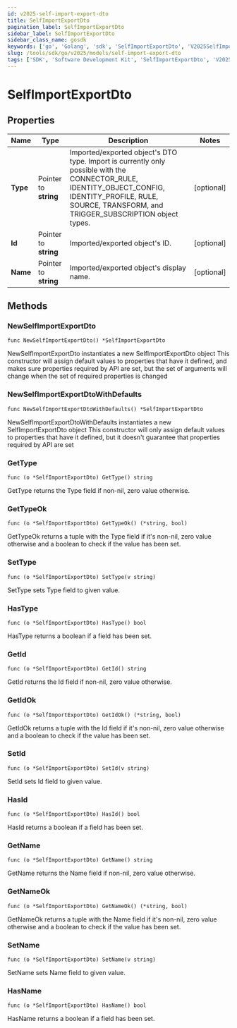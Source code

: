 ```yaml
---
id: v2025-self-import-export-dto
title: SelfImportExportDto
pagination_label: SelfImportExportDto
sidebar_label: SelfImportExportDto
sidebar_class_name: gosdk
keywords: ['go', 'Golang', 'sdk', 'SelfImportExportDto', 'V2025SelfImportExportDto'] 
slug: /tools/sdk/go/v2025/models/self-import-export-dto
tags: ['SDK', 'Software Development Kit', 'SelfImportExportDto', 'V2025SelfImportExportDto']
---
```


# SelfImportExportDto

## Properties

Name | Type | Description | Notes
------------ | ------------- | ------------- | -------------
**Type** | Pointer to **string** | Imported/exported object's DTO type. Import is currently only possible with the CONNECTOR_RULE, IDENTITY_OBJECT_CONFIG, IDENTITY_PROFILE, RULE, SOURCE, TRANSFORM, and TRIGGER_SUBSCRIPTION object types. | [optional] 
**Id** | Pointer to **string** | Imported/exported object's ID. | [optional] 
**Name** | Pointer to **string** | Imported/exported object's display name. | [optional] 

## Methods

### NewSelfImportExportDto

`func NewSelfImportExportDto() *SelfImportExportDto`

NewSelfImportExportDto instantiates a new SelfImportExportDto object
This constructor will assign default values to properties that have it defined,
and makes sure properties required by API are set, but the set of arguments
will change when the set of required properties is changed

### NewSelfImportExportDtoWithDefaults

`func NewSelfImportExportDtoWithDefaults() *SelfImportExportDto`

NewSelfImportExportDtoWithDefaults instantiates a new SelfImportExportDto object
This constructor will only assign default values to properties that have it defined,
but it doesn't guarantee that properties required by API are set

### GetType

`func (o *SelfImportExportDto) GetType() string`

GetType returns the Type field if non-nil, zero value otherwise.

### GetTypeOk

`func (o *SelfImportExportDto) GetTypeOk() (*string, bool)`

GetTypeOk returns a tuple with the Type field if it's non-nil, zero value otherwise
and a boolean to check if the value has been set.

### SetType

`func (o *SelfImportExportDto) SetType(v string)`

SetType sets Type field to given value.

### HasType

`func (o *SelfImportExportDto) HasType() bool`

HasType returns a boolean if a field has been set.

### GetId

`func (o *SelfImportExportDto) GetId() string`

GetId returns the Id field if non-nil, zero value otherwise.

### GetIdOk

`func (o *SelfImportExportDto) GetIdOk() (*string, bool)`

GetIdOk returns a tuple with the Id field if it's non-nil, zero value otherwise
and a boolean to check if the value has been set.

### SetId

`func (o *SelfImportExportDto) SetId(v string)`

SetId sets Id field to given value.

### HasId

`func (o *SelfImportExportDto) HasId() bool`

HasId returns a boolean if a field has been set.

### GetName

`func (o *SelfImportExportDto) GetName() string`

GetName returns the Name field if non-nil, zero value otherwise.

### GetNameOk

`func (o *SelfImportExportDto) GetNameOk() (*string, bool)`

GetNameOk returns a tuple with the Name field if it's non-nil, zero value otherwise
and a boolean to check if the value has been set.

### SetName

`func (o *SelfImportExportDto) SetName(v string)`

SetName sets Name field to given value.

### HasName

`func (o *SelfImportExportDto) HasName() bool`

HasName returns a boolean if a field has been set.


